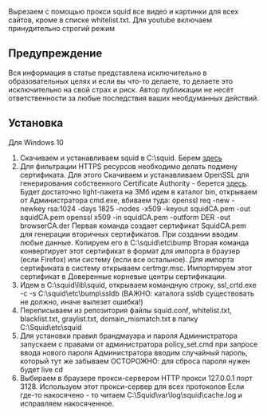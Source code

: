 Вырезаем с помощью прокси squid все видео и картинки для всех сайтов, кроме в списке whitelist.txt.
Для youtube включаем принудительно строгий режим 


Предупреждение
------------
Вся информация в статье представлена исключительно в образовательных целях и если вы что-то делаете, то делаете это исключительно на свой страх и риск. 
Автор публикации не несёт ответственности за любые последствия ваших необдуманных действий.

Установка
------------   

Для Windows 10

1. Скачиваем и устанавливаем squid в C:\squid. Берем [здесь](http://squid.diladele.com/)
2. Для фильтрации HTTPS ресурсов необходимо делать подмену сертификата. Для этого
Скачиваем и устанавливаем OpenSSL  для генерирования собственного Certificate Authority - берется [здесь](https://slproweb.com/products/Win32OpenSSL.html). 
Будет достаточно light-пакета на 3Мб
идем в каталог bin, открываем от Администратора cmd.exe, вбиваем туда:
openssl req -new -newkey rsa:1024 -days 1825 -nodes -x509 -keyout squidCA.pem -out squidCA.pem
openssl x509 -in squidCA.pem -outform DER -out browserCA.der 
Первая команда создает сертификат SquidCA.pem для генерации вторичных сертификатов. При создании вводим любые данные. Копируем его в C:\squid\etc\bump
Вторая команда конвертирует этот сертификат в формат для импорта в браузер (если Firefox) или систему (если все остальное). 
Для импорта сертификата в систему открываем certmgr.msc. Импортируем этот сертификат в Доверенные корневые центры сертификации.
3. Идем в C:\squid\lib\squid, открываем командную строку,
ssl_crtd.exe -c -s C:\squid\etc\bump\ssldb (ВАЖНО: каталога ssldb существовать не должно, иначе вылезет ошибка!)
4. Переписываем из репозитория файлы squid.conf, whitelist.txt, blacklist.txt, graylist.txt, domain_mismatch.txt в папку C:\Squid\etc\squid
5. Для установки правил брандмауэра и пароля Администратора запускаем с правами от администратора policy_set.cmd
при запросе ввода нового пароля Администратора вводим случайный пароль, который тут же забываем
ОСТОРОЖНО: для сброса пароля нужен будет live cd
6. Выбираем в браузере прокси-сервером HTTP прокси 127.0.0.1 порт 3128. Используем этот прокси-сервер для всех протоколов
Если где-то накосячено - то читаем C:\Squid\var\log\squid\cache.log и исправляем накосяченное.
